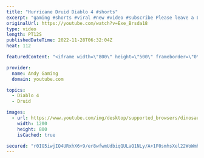 ```yaml
---
title: "Hurricane Druid Diablo 4 #shorts"
excerpt: "gaming #shorts #viral #new #video #subscribe Please leave a Like & Subscribe, it helps the channel grow!"
originalUrl: https://youtube.com/watch?v=Exe_Brsda18
type: video
length: PT12S
publishedDateTime: 2022-11-28T06:32:04Z
heat: 112

featuredContent: "<iframe width=\"800\" height=\"500\" frameborder=\"0\" src=\"https://www.youtube.com/embed/Exe_Brsda18\" allow=\"accelerometer; autoplay; encrypted-media; gyroscope; picture-in-picture\" allowfullscreen></iframe>"

provider:
  name: Andy Gaming
  domain: youtube.com

topics:
  - Diablo 4
  - Druid

images:
  - url: https://www.youtube.com/img/desktop/supported_browsers/dinosaur.png
    width: 1200
    height: 800
    isCached: true

secured: "r0IG5iwjIQ4URxhX6+9/er8wfwmUdbiqQULaQ1NLy/A+1F0smhsXel22WoWmhj2/fnT8N1375v1kla8QWKakvU2/V18qfZ96EOF9T3IL8n4QB5ZE1JlitIWuazzSdcr6Cu1o+bUv0kTmPByoCCZguIkpDIC58hQkSWcY3CeZEE5MLiYjVHRVuvJXqM4bhXjJKrGVpyWoeSB1/pZiNnnL5lnTF71rlKhTwKEHCSCtfbVxF9hFue7S5e6JdD9ypjdRavLNkOFfSI2bm2Oxh5NQhSDFJbvaFjRDgRXj1obNPmDi+Ludc1WqpUjoKuvTD6BqobocZyk27/Ws6WGg9qLlre4iI4VvAPlUJyawqGllXKQvdXnVw/EUnOvR3/8RRRkGB1nRaPuCnzSXHswZy6V57TWtcAMid9RanOlo25SwhHo=;B8c5bK+O+/fvboFfsEXDSA=="
---
```


